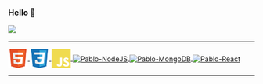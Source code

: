 ### Hello 👋
 <div style="display: inline_block">
  <a href="https://github.com/pablofroes">
  <img height="170em" src="https://github-readme-stats.vercel.app/api?username=pablofroes&show_icons=true&theme=algolia&include_all_commits=true&count_private=true"/>
   

</div>
  
<div style="display: inline_block">
 <hr>
  <img align="center" alt="Pablo-HTML" height="40" width="40" src="https://raw.githubusercontent.com/devicons/devicon/master/icons/html5/html5-original.svg">
  <img align="center" alt="Pablo-CSS" height="40" width="40" src="https://raw.githubusercontent.com/devicons/devicon/master/icons/css3/css3-original.svg">
  <img align="center" alt="Pablo-Js" height="40" width="40" src="https://raw.githubusercontent.com/devicons/devicon/master/icons/javascript/javascript-plain.svg">
  <img align="center" alt="Pablo-NodeJS" height="40" width="40" src="https://cdn.jsdelivr.net/gh/devicons/devicon/icons/nodejs/nodejs-original.svg">
  <img align="center" alt="Pablo-MongoDB" height="40" width="40" src="https://cdn.jsdelivr.net/gh/devicons/devicon/icons/mongodb/mongodb-original-wordmark.svg">
  <img align="center" alt="Pablo-React" height="40" width="40" src="https://cdn.jsdelivr.net/gh/devicons/devicon/icons/react/react-original-wordmark.svg">
 <hr>
</div>



<!--
**PabloFroes/pablofroes** is a ✨ _special_ ✨ repository because its `README.md` (this file) appears on your GitHub profile.

Here are some ideas to get you started:

- 🔭 I’m currently working on ...
- 🌱 I’m currently learning ...
- 👯 I’m looking to collaborate on ...
- 🤔 I’m looking for help with ...
- 💬 Ask me about ...
- 📫 How to reach me: ...
- 😄 Pronouns: ...
- ⚡ Fun fact: ...
//[![Top Langs](https://github-readme-stats.vercel.app/api/top-langs/?username=anuraghazra&layout=compact)](https://github.com/anuraghazra/github-readme-stats)
-->
